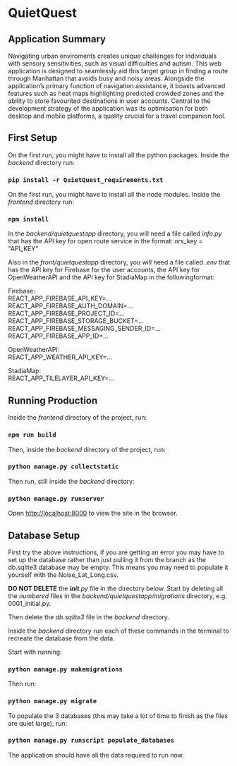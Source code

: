 # QuietQuest

## Application Summary
Navigating urban enviroments creates unique challenges for individuals with sensory sensitivities, such as visual difficulties and autism. This web application is designed to seamlessly aid this target group in finding a route through Manhattan that avoids busy and noisy areas. Alongside the application’s primary function of navigation assistance, it boasts advanced features such as heat maps highlighting predicted crowded zones and the ability to store favourited destinations in user accounts. Central to the development strategy of the application was its optimisation for both desktop and mobile platforms, a quality crucial for a travel companion tool.

## First Setup
On the first run, you might have to install all the python packages. Inside the *backend* directory run:

### `pip install -r QuietQuest_requirements.txt`

On the first run, you might have to install all the node modules. Inside the *frontend* directory run: 

### `npm install`

In the *backend/quietquestapp* directory, you will need a file called *info.py* that has the API key for open
route service in the format: ors_key = "API_KEY"

Also in the *front/quietquestapp* directory, you will need a file called *.env* that has the API key for Firebase for the user accounts, the API key for OpenWeatherAPI and the API key for StadiaMap in the followingformat: 

Firebase:  
REACT_APP_FIREBASE_API_KEY=...  
REACT_APP_FIREBASE_AUTH_DOMAIN=...  
REACT_APP_FIREBASE_PROJECT_ID=...  
REACT_APP_FIREBASE_STORAGE_BUCKET=...  
REACT_APP_FIREBASE_MESSAGING_SENDER_ID=...  
REACT_APP_FIREBASE_APP_ID=...  

OpenWeatherAPI:  
REACT_APP_WEATHER_API_KEY=...

StadiaMap:  
REACT_APP_TILELAYER_API_KEY=...

## Running Production

Inside the *frontend* directory of the project, run:

### `npm run build`

Then, inside the *backend* directory of the project, run:

### `python manage.py collectstatic`

Then run, still inside the *backend* directory:

### `python manage.py runserver`

Open [http://localhost:8000](http://localhost:8000) to view the site in the browser.

## Database Setup
First try the above instructions, if you are getting an error you may have to set up the database rather than just 
pulling it from the branch as the db.sqlite3 database may be empty. This means you may need to populate it yourself 
with the Noise_Lat_Long.csv. 

**DO NOT DELETE** the *__init__.py* file in the directory below.
Start by deleting all the *numbered* files in the *backend/quietquestapp/migrations* directory, e.g. 0001_initial.py.

Then delete the *db.sqlite3* file in the *backend* directory. 

Inside the *backend* directory run each of these commands in the terminal to recreate the database from the data.

Start with running:

### `python manage.py makemigrations`

Then run:

### `python manage.py migrate`

To populate the 3 databases (this may take a lot of time to finish as the files are quiet large), run:

### `python manage.py runscript populate_databases`

The application should have all the data required to run now.
